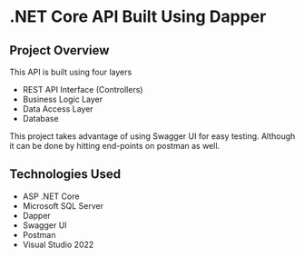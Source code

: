 # .NET Core API Built Using Dapper

## Project Overview

This API is built using four layers
- REST API Interface (Controllers)
- Business Logic Layer
- Data Access Layer
- Database

This project takes advantage of using Swagger UI for easy testing. Although it can be done by hitting end-points on postman as well.

## Technologies Used

- ASP .NET Core
- Microsoft SQL Server
- Dapper
- Swagger UI
- Postman
- Visual Studio 2022


 

